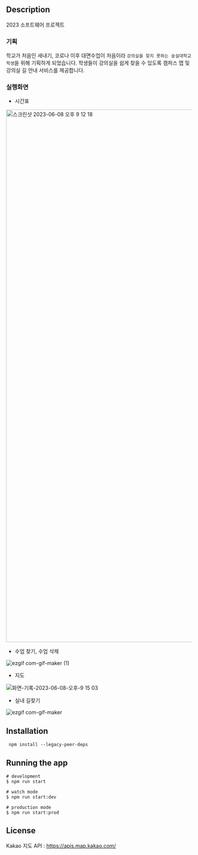 <!-- <div align = center> -->

## Description
2023 소프트웨어 프로젝트

### 기획
학교가 처음인 새내기, 코로나 이후 대면수업이 처음이라 `강의실을 찾지 못하는 숭실대학교 학생`을 위해 기획하게 되었습니다. 학생들이 강의실을 쉽게 찾을 수 있도록 캠퍼스 맵 및 강의실 길 안내 서비스를 제공합니다.

### 실행화면 

- 시간표

<img width="1440" alt="스크린샷 2023-06-08 오후 9 12 18" src="https://github.com/SSUpower/SSUpower-Front/assets/80528044/522bf72b-1cdb-4607-a316-a36acbfeb452">

- 수업 찾기, 수업 삭제

![ezgif com-gif-maker (1)](https://github.com/SSUpower/SSUpower-Front/assets/80528044/cb31bba6-6d57-4f26-aaf0-87c6109ebc21)

- 지도

![화면-기록-2023-06-08-오후-9 15 03](https://github.com/SSUpower/SSUpower-Front/assets/80528044/28528368-7edd-4e79-ba8a-d3eee8b93732)

- 실내 길찾기

![ezgif com-gif-maker](https://github.com/SSUpower/SSUpower-Front/assets/80528044/d252d10d-de18-4b12-bb1f-136c0aacb9be)


## Installation
```
 npm install --legacy-peer-deps
```

## Running the app
```
# development
$ npm run start

# watch mode
$ npm run start:dev

# production mode
$ npm run start:prod
```

## License
Kakao 지도 API : https://apis.map.kakao.com/

